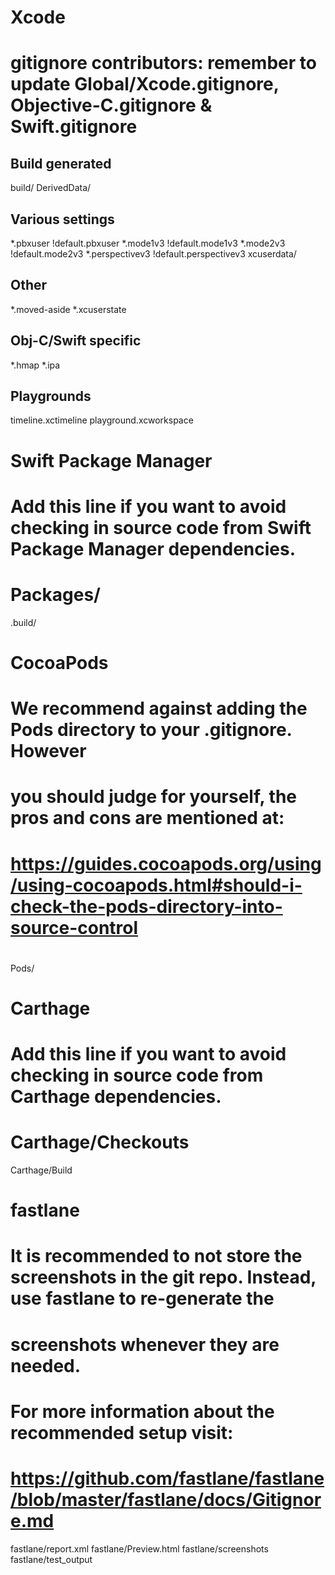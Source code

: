 # Xcode
#
# gitignore contributors: remember to update Global/Xcode.gitignore, Objective-C.gitignore & Swift.gitignore

## Build generated
build/
DerivedData/

## Various settings
*.pbxuser
!default.pbxuser
*.mode1v3
!default.mode1v3
*.mode2v3
!default.mode2v3
*.perspectivev3
!default.perspectivev3
xcuserdata/

## Other
*.moved-aside
*.xcuserstate

## Obj-C/Swift specific
*.hmap
*.ipa

## Playgrounds
timeline.xctimeline
playground.xcworkspace

# Swift Package Manager
#
# Add this line if you want to avoid checking in source code from Swift Package Manager dependencies.
# Packages/
.build/

# CocoaPods
#
# We recommend against adding the Pods directory to your .gitignore. However
# you should judge for yourself, the pros and cons are mentioned at:
# https://guides.cocoapods.org/using/using-cocoapods.html#should-i-check-the-pods-directory-into-source-control
#
 Pods/

# Carthage
#
# Add this line if you want to avoid checking in source code from Carthage dependencies.
# Carthage/Checkouts

Carthage/Build

# fastlane
#
# It is recommended to not store the screenshots in the git repo. Instead, use fastlane to re-generate the
# screenshots whenever they are needed.
# For more information about the recommended setup visit:
# https://github.com/fastlane/fastlane/blob/master/fastlane/docs/Gitignore.md

fastlane/report.xml
fastlane/Preview.html
fastlane/screenshots
fastlane/test_output